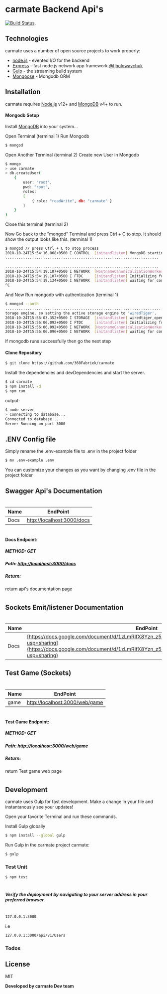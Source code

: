 # carmate  Backend Api's

[![Build Status](https://travis-ci.org/joemccann/dillinger.svg?branch=master)](https://travis-ci.org/joemccann/dillinger).

## Technologies

carmate uses a number of open source projects to work properly:

* [node.js] - evented I/O for the backend
* [Express] - fast node.js network app framework [@tjholowaychuk]
* [Gulp] - the streaming build system
* [Mongoose](https://mongoosejs.com/) - Mongodb ORM

## Installation

carmate requires [Node.js](https://nodejs.org/) v12+ and [MongoDB](https://www.mongodb.com/) v4+ to run.

#### Mongodb Setup
Install [MongoDB](https://www.mongodb.com/download-center?jmp=nav) into your system...

Open Terminal (terminal 1)
Run Mongodb

```sh
$ mongod
```
Open Another Terminal (terminal 2)
Create new User in Mongodb

```sh
$ mongo
> use carmate
> db.createUser( 
    { 
        user: "root",
        pwd: "root",
        roles:
        [ 
            { role: "readWrite", db: "carmate" }
        ] 
    }
)
```

Close this terminal (terminal 2)

Now Go back to the "mongod" Terminal and press Ctrl + C to stop. It should show the output looks like this. (terminal 1) 

```sh
$ mongod // press Ctrl + C to stop process
2018-10-24T15:54:16.868+0500 I CONTROL  [initandlisten] MongoDB starting : pid=11376 port=27017 dbpath=C:\data\db\ 64-bit host=DESKTOP-PH3E1MA
.....................................................................

.....................................................................
2018-10-24T15:54:19.107+0500 I NETWORK  [HostnameCanonicalizationWorker] Starting hostname canonicalization worker
2018-10-24T15:54:19.107+0500 I FTDC     [initandlisten] Initializing full-time diagnostic data capture with directory 'C:/data/db/diagnostic.data'
2018-10-24T15:54:19.134+0500 I NETWORK  [initandlisten] waiting for connections on port 27017
^C
```
And Now Run mongodb with authentication (terminal 1)
```sh
$ mongod --auth
................................................................................
torage engine, so setting the active storage engine to 'wiredTiger'.
2018-10-24T15:56:03.352+0500 I STORAGE  [initandlisten] wiredtiger_open config: create,cache_size=4G,session_max=20000,eviction=(threads_max=4),config_base=false,statistics=(fast),log=(enabled=true,archive=true,path=journal,compressor=snappy),file_manager=(close_idle_time=100000),checkpoint=(wait=60,log_size=2GB),statistics_log=(wait=0),
2018-10-24T15:56:06.092+0500 I FTDC     [initandlisten] Initializing full-time diagnostic data capture with directory 'C:/data/db/diagnostic.data'
2018-10-24T15:56:06.092+0500 I NETWORK  [HostnameCanonicalizationWorker] Starting hostname canonicalization worker
2018-10-24T15:56:06.096+0500 I NETWORK  [initandlisten] waiting for connections on port 27017
```

If mongodb runs successfully then go the next step 

#### Clone Repository   

``` sh
$ git clone https://github.com/360Fabriek/carmate
```

Install the dependencies and devDependencies and start the server.

```sh
$ cd carmate
$ npm install -d
$ npm run
```

output:
```sh
$ node server
> Connecting to database...
Connected to database...
Server Running on port 3000
```

## .ENV Config file
Simply rename the .env-example file to .env in the project folder
```sh
$ mv .env-example .env
```
You can customize your changes as you want by changing .env file in the project folder

## Swagger Api's Documentation 
#
| Name | EndPoint |
| ------ | ------ |
| Docs | [http://localhost:3000/docs](http://localhost:3000/docs) |

#
#### Docs Endpoint:
##### METHOD: GET 
##### Path: [http://localhost:3000/docs](http://localhost:3000/docs)
####
##### Return:
return api's documentation page
#

## Sockets Emit/listener Documentation 
#
| Name | EndPoint |
| ------ | ------ |
| Docs | [https://docs.google.com/document/d/1zLmRIfX8Yzn_z5EM2bdkJlbnxc7ZWSzGUVWq4GIH2vA/edit?usp=sharing](https://docs.google.com/document/d/1zLmRIfX8Yzn_z5EM2bdkJlbnxc7ZWSzGUVWq4GIH2vA/edit?usp=sharing) |


## Test Game (Sockets) 
#
| Name | EndPoint |
| ------ | ------ |
| game | [http://localhost:3000/web/game](http://localhost:3000/web/game) |

#
#### Test Game Endpoint:
##### METHOD: GET 
##### Path: [http://localhost:3000/web/game](http://localhost:3000/web/game)
####
##### Return:
return Test game web page
#

## Development

carmate uses Gulp for fast development.
Make a change in your file and instantanously see your updates!

Open your favorite Terminal and run these commands.

Install Gulp globally
```sh
$ npm install --global gulp
```

Run Gulp in the carmate project carmate:
```sh
$ gulp
```

### Test Unit

```sh
$ npm test
```
#
##### Verify the deployment by navigating to your server address in your preferred browser.
#
```sh
127.0.0.1:3000
```
i.e
```sh
127.0.0.1:3000/api/v1/Users
```


### Todos


License
----

MIT


**Developed by carmate Dev team**

[//]: # (These are reference links used in the body of this note and get stripped out when the markdown processor does its job. There is no need to format nicely because it shouldn't be seen. Thanks SO - http://stackoverflow.com/questions/4823468/store-comments-in-markdown-syntax)


   [dill]: <https://github.com/joemccann/dillinger>
   [git-repo-url]: <https://github.com/joemccann/dillinger.git>
   [john gruber]: <http://daringfireball.net>
   [df1]: <http://daringfireball.net/projects/markdown/>
   [markdown-it]: <https://github.com/markdown-it/markdown-it>
   [Ace Editor]: <http://ace.ajax.org>
   [node.js]: <http://nodejs.org>
   [Twitter Bootstrap]: <http://twitter.github.com/bootstrap/>
   [jQuery]: <http://jquery.com>
   [@tjholowaychuk]: <http://twitter.com/tjholowaychuk>
   [express]: <http://expressjs.com>
   [AngularJS]: <http://angularjs.org>
   [Gulp]: <http://gulpjs.com>

   [PlDb]: <https://github.com/joemccann/dillinger/tree/master/plugins/dropbox/README.md>
   [PlGh]: <https://github.com/joemccann/dillinger/tree/master/plugins/github/README.md>
   [PlGd]: <https://github.com/joemccann/dillinger/tree/master/plugins/googledrive/README.md>
   [PlOd]: <https://github.com/joemccann/dillinger/tree/master/plugins/onedrive/README.md>
   [PlMe]: <https://github.com/joemccann/dillinger/tree/master/plugins/medium/README.md>
   [PlGa]: <https://github.com/RahulHP/dillinger/blob/master/plugins/googleanalytics/README.md>
